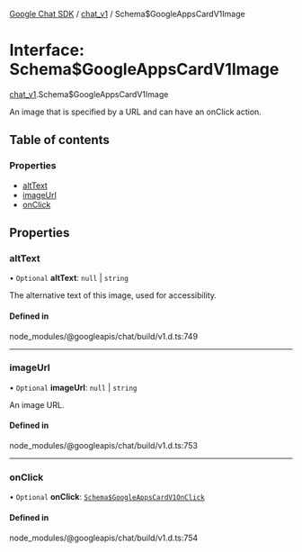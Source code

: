 [Google Chat SDK](../README.md) / [chat\_v1](../modules/chat_v1.md) / Schema$GoogleAppsCardV1Image

# Interface: Schema$GoogleAppsCardV1Image

[chat_v1](../modules/chat_v1.md).Schema$GoogleAppsCardV1Image

An image that is specified by a URL and can have an onClick action.

## Table of contents

### Properties

- [altText](chat_v1.Schema_GoogleAppsCardV1Image.md#alttext)
- [imageUrl](chat_v1.Schema_GoogleAppsCardV1Image.md#imageurl)
- [onClick](chat_v1.Schema_GoogleAppsCardV1Image.md#onclick)

## Properties

### altText

• `Optional` **altText**: ``null`` \| `string`

The alternative text of this image, used for accessibility.

#### Defined in

node_modules/@googleapis/chat/build/v1.d.ts:749

___

### imageUrl

• `Optional` **imageUrl**: ``null`` \| `string`

An image URL.

#### Defined in

node_modules/@googleapis/chat/build/v1.d.ts:753

___

### onClick

• `Optional` **onClick**: [`Schema$GoogleAppsCardV1OnClick`](chat_v1.Schema_GoogleAppsCardV1OnClick.md)

#### Defined in

node_modules/@googleapis/chat/build/v1.d.ts:754
